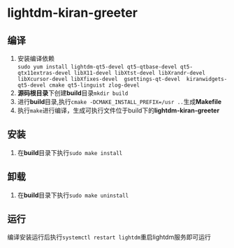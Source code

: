 # lightdm-kiran-greeter

## 编译
1.  安装编译依赖  
   `sudo yum install lightdm-qt5-devel qt5-qtbase-devel qt5-qtx11extras-devel libX11-devel libXtst-devel
libXrandr-devel libXcursor-devel
libXfixes-devel  gsettings-qt-devel  kiranwidgets-qt5-devel cmake qt5-linguist zlog-devel`
2. **源码根目录**下创建**build**目录`mkdir build`
3. 进行**build**目录,执行`cmake -DCMAKE_INSTALL_PREFIX=/usr ..`生成**Makefile**
4. 执行`make`进行编译，生成可执行文件位于build下的**lightdm-kiran-greeter**

## 安装
1. 在**build**目录下执行`sudo make install`

## 卸载
1. 在**build**目录下执行`sudo make uninstall`

## 运行
编译安装运行后执行`systemctl restart lightdm`重启lightdm服务即可运行
